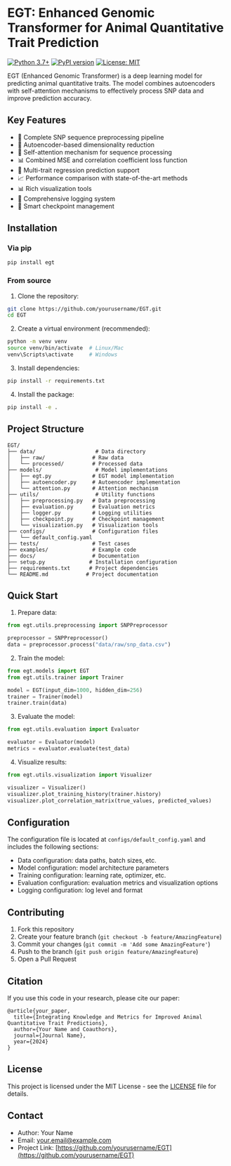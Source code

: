 # EGT: Enhanced Genomic Transformer for Animal Quantitative Trait Prediction

[![Python 3.7+](https://img.shields.io/badge/python-3.7+-blue.svg)](https://www.python.org/downloads/)
[![PyPI version](https://badge.fury.io/py/egt.svg)](https://badge.fury.io/py/egt)
[![License: MIT](https://img.shields.io/badge/License-MIT-yellow.svg)](https://opensource.org/licenses/MIT)

EGT (Enhanced Genomic Transformer) is a deep learning model for predicting animal quantitative traits. The model combines autoencoders with self-attention mechanisms to effectively process SNP data and improve prediction accuracy.

## Key Features

- 🧬 Complete SNP sequence preprocessing pipeline
- 🔄 Autoencoder-based dimensionality reduction
- 🧠 Self-attention mechanism for sequence processing
- 📊 Combined MSE and correlation coefficient loss function
- 🎯 Multi-trait regression prediction support
- 📈 Performance comparison with state-of-the-art methods
- 📊 Rich visualization tools
- 📝 Comprehensive logging system
- 💾 Smart checkpoint management

## Installation

### Via pip

```bash
pip install egt
```

### From source

1. Clone the repository:
```bash
git clone https://github.com/yourusername/EGT.git
cd EGT
```

2. Create a virtual environment (recommended):
```bash
python -m venv venv
source venv/bin/activate  # Linux/Mac
venv\Scripts\activate     # Windows
```

3. Install dependencies:
```bash
pip install -r requirements.txt
```

4. Install the package:
```bash
pip install -e .
```

## Project Structure

```
EGT/
├── data/                   # Data directory
│   ├── raw/               # Raw data
│   └── processed/         # Processed data
├── models/                 # Model implementations
│   ├── egt.py             # EGT model implementation
│   ├── autoencoder.py     # Autoencoder implementation
│   └── attention.py       # Attention mechanism
├── utils/                  # Utility functions
│   ├── preprocessing.py   # Data preprocessing
│   ├── evaluation.py      # Evaluation metrics
│   ├── logger.py          # Logging utilities
│   ├── checkpoint.py      # Checkpoint management
│   └── visualization.py   # Visualization tools
├── configs/               # Configuration files
│   └── default_config.yaml
├── tests/                 # Test cases
├── examples/              # Example code
├── docs/                  # Documentation
├── setup.py              # Installation configuration
├── requirements.txt      # Project dependencies
└── README.md            # Project documentation
```

## Quick Start

1. Prepare data:
```python
from egt.utils.preprocessing import SNPPreprocessor

preprocessor = SNPPreprocessor()
data = preprocessor.process("data/raw/snp_data.csv")
```

2. Train the model:
```python
from egt.models import EGT
from egt.utils.trainer import Trainer

model = EGT(input_dim=1000, hidden_dim=256)
trainer = Trainer(model)
trainer.train(data)
```

3. Evaluate the model:
```python
from egt.utils.evaluation import Evaluator

evaluator = Evaluator(model)
metrics = evaluator.evaluate(test_data)
```

4. Visualize results:
```python
from egt.utils.visualization import Visualizer

visualizer = Visualizer()
visualizer.plot_training_history(trainer.history)
visualizer.plot_correlation_matrix(true_values, predicted_values)
```

## Configuration

The configuration file is located at `configs/default_config.yaml` and includes the following sections:

- Data configuration: data paths, batch sizes, etc.
- Model configuration: model architecture parameters
- Training configuration: learning rate, optimizer, etc.
- Evaluation configuration: evaluation metrics and visualization options
- Logging configuration: log level and format

## Contributing

1. Fork this repository
2. Create your feature branch (`git checkout -b feature/AmazingFeature`)
3. Commit your changes (`git commit -m 'Add some AmazingFeature'`)
4. Push to the branch (`git push origin feature/AmazingFeature`)
5. Open a Pull Request

## Citation

If you use this code in your research, please cite our paper:

```
@article{your_paper,
  title={Integrating Knowledge and Metrics for Improved Animal Quantitative Trait Predictions},
  author={Your Name and Coauthors},
  journal={Journal Name},
  year={2024}
}
```

## License

This project is licensed under the MIT License - see the [LICENSE](LICENSE) file for details.

## Contact

- Author: Your Name
- Email: your.email@example.com
- Project Link: [https://github.com/yourusername/EGT](https://github.com/yourusername/EGT) 